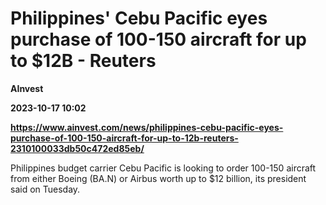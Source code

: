 # Philippines' Cebu Pacific eyes purchase of 100-150 aircraft for up to $12B - Reuters
**AInvest**

**2023-10-17 10:02**

**https://www.ainvest.com/news/philippines-cebu-pacific-eyes-purchase-of-100-150-aircraft-for-up-to-12b-reuters-2310100033db50c472ed85eb/**

Philippines budget carrier Cebu Pacific is looking to order 100-150 aircraft from either Boeing (BA.N) or Airbus worth up to $12 billion, its president said on Tuesday.